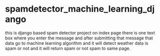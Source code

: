 # spamdetector_machine_learning_django
this is django based spam detector project on index page there is one text box where you enter the message and after submitting that message that data go to machine learning algorithm and it will detect weather data is spam or not and it will return spam or not spam to same page.

